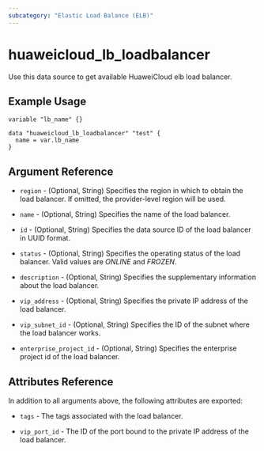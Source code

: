 ```yaml
---
subcategory: "Elastic Load Balance (ELB)"
---
```


# huaweicloud_lb_loadbalancer

Use this data source to get available HuaweiCloud elb load balancer.

## Example Usage

```hcl
variable "lb_name" {}

data "huaweicloud_lb_loadbalancer" "test" {
  name = var.lb_name
}
```

## Argument Reference

* `region` - (Optional, String) Specifies the region in which to obtain the load balancer.
  If omitted, the provider-level region will be used.

* `name` - (Optional, String) Specifies the name of the load balancer.

* `id` - (Optional, String) Specifies the data source ID of the load balancer in UUID format.

* `status` - (Optional, String) Specifies the operating status of the load balancer.
  Valid values are *ONLINE* and *FROZEN*.

* `description` - (Optional, String) Specifies the supplementary information about the load balancer.

* `vip_address` - (Optional, String) Specifies the private IP address of the load balancer.

* `vip_subnet_id` - (Optional, String) Specifies the ID of the subnet where the load balancer works.

* `enterprise_project_id` - (Optional, String) Specifies the enterprise project id of the load balancer.

## Attributes Reference

In addition to all arguments above, the following attributes are exported:

* `tags` - The tags associated with the load balancer.

* `vip_port_id` - The ID of the port bound to the private IP address of the load balancer.
